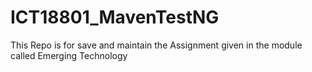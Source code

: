 # ICT18801_MavenTestNG
This Repo is for save and maintain the Assignment given in the module called Emerging Technology
